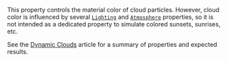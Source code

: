 This property controls the material color of cloud particles. However,
cloud color is influenced by several [`Lighting`](https://create.roblox.com/docs/reference/engine/classes/Lighting) and
[`Atmosphere`](https://create.roblox.com/docs/reference/engine/classes/Atmosphere) properties, so it is not intended as a dedicated
property to simulate colored sunsets, sunrises, etc.

See the [Dynamic Clouds](https://create.roblox.com/docs/environment/clouds)
article for a summary of properties and expected results.